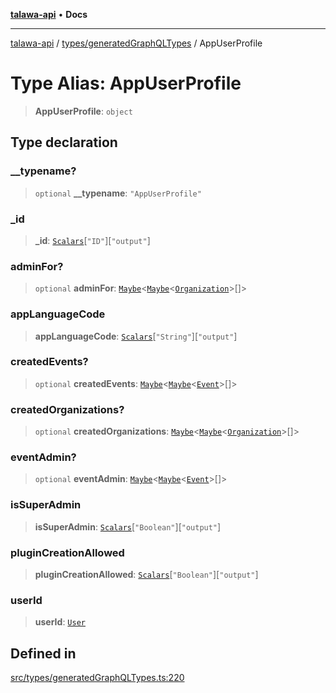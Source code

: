 [**talawa-api**](../../../README.md) • **Docs**

***

[talawa-api](../../../modules.md) / [types/generatedGraphQLTypes](../README.md) / AppUserProfile

# Type Alias: AppUserProfile

> **AppUserProfile**: `object`

## Type declaration

### \_\_typename?

> `optional` **\_\_typename**: `"AppUserProfile"`

### \_id

> **\_id**: [`Scalars`](Scalars.md)\[`"ID"`\]\[`"output"`\]

### adminFor?

> `optional` **adminFor**: [`Maybe`](Maybe.md)\<[`Maybe`](Maybe.md)\<[`Organization`](Organization.md)\>[]\>

### appLanguageCode

> **appLanguageCode**: [`Scalars`](Scalars.md)\[`"String"`\]\[`"output"`\]

### createdEvents?

> `optional` **createdEvents**: [`Maybe`](Maybe.md)\<[`Maybe`](Maybe.md)\<[`Event`](Event.md)\>[]\>

### createdOrganizations?

> `optional` **createdOrganizations**: [`Maybe`](Maybe.md)\<[`Maybe`](Maybe.md)\<[`Organization`](Organization.md)\>[]\>

### eventAdmin?

> `optional` **eventAdmin**: [`Maybe`](Maybe.md)\<[`Maybe`](Maybe.md)\<[`Event`](Event.md)\>[]\>

### isSuperAdmin

> **isSuperAdmin**: [`Scalars`](Scalars.md)\[`"Boolean"`\]\[`"output"`\]

### pluginCreationAllowed

> **pluginCreationAllowed**: [`Scalars`](Scalars.md)\[`"Boolean"`\]\[`"output"`\]

### userId

> **userId**: [`User`](User.md)

## Defined in

[src/types/generatedGraphQLTypes.ts:220](https://github.com/PalisadoesFoundation/talawa-api/blob/6712e9940a5702665afc506fa9f6e9d7e1dc7991/src/types/generatedGraphQLTypes.ts#L220)
